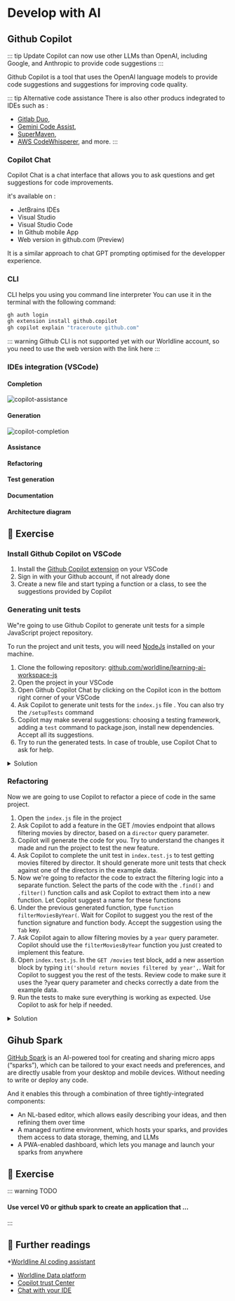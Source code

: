 # Develop with AI

## Github Copilot

::: tip Update
Copilot can now use other LLMs than OpenAI, including Google, and Anthropic to provide code suggestions 
:::

Github Copilot is a tool that uses the OpenAI language models to provide code suggestions and suggestions for improving code quality.

::: tip Alternative code assistance
There is also other producs indegrated to IDEs such as :
* [Gitlab Duo](https://about.gitlab.com/fr-fr/gitlab-duo/),
* [Gemini Code Assist](https://cloud.google.com/gemini/docs/codeassist/overview?hl=fr), 
* [SuperMaven](https://supermaven.com/), 
* [AWS CodeWhisperer](https://docs.aws.amazon.com/codewhisperer/latest/userguide/what-is-cwspr.html), and more.
:::

### Copilot Chat

Copilot Chat is a chat interface that allows you to ask questions and get suggestions for code improvements.

it's available on : 
- JetBrains IDEs
- Visual Studio
- Visual Studio Code
- In Github mobile App
- Web version in github.com (Preview)

It is a similar approach to chat GPT prompting optimised for the developper experience.

### CLI
CLI helps you using you command line interpreter
You can use it in the terminal with the following command:

```bash
gh auth login
gh extension install github.copilot
gh copilot explain "traceroute github.com"
````
::: warning
Github CLI is not supported yet with our Worldline account, so you need to use the web version with the link here
:::

### IDEs integration (VSCode)

#### Completion
![copilot-assistance](../assets/images/copilot_completion.gif)
#### Generation
![copilot-completion](../assets/images/copilot_generation.gif)

#### Assistance
#### Refactoring
#### Test generation
#### Documentation
#### Architecture diagram

## 🧪 Exercise

### Install Github Copilot on VSCode

1. Install the [Github Copilot extension](https://marketplace.visualstudio.com/items?itemName=github.copilot) on your VSCode
2. Sign in with your Github account, if not already done
3. Create a new file and start typing a function or a class, to see the suggestions provided by Copilot

### Generating unit tests

We"re going to use Github Copilot to generate unit tests for a simple JavaScript project repository.

To run the project and unit tests, you will need [NodeJs](https://nodejs.org/en/download/) installed on your machine.

1. Clone the following repository: [github.com/worldline/learning-ai-workspace-js](https://github.com/worldline/learning-ai-workspace-js)
2. Open the project in your VSCode
3. Open Github Copilot Chat by clicking on the Copilot icon in the bottom right corner of your VSCode
4. Ask Copilot to generate unit tests for the `index.js` file . You can also try the `/setupTests` command
5. Copilot may make several suggestions: choosing a testing framework, adding a `test` command to package.json, install new dependencies. Accept all its suggestions.
6. Try to run the generated tests. In case of trouble, use Copilot Chat to ask for help.


<details>
<summary>Solution</summary>

<p>Here we decided to go with supertest framework</p>
<img src="./images/setupTestsCommand.png" height="400" />
<img src="./images/setupTests3.png" height="400" />
<img src="./images/setupTests.png" height="400" />
<img src="./images/setupTests2.png" height="400" />

<p>Here is an example of how Copilot can help you fix a failing test:</p>
<img src="./images/fixTest.png" height="300" />
<img src="./images/fixTest2.png" height="300" />

</details>

### Refactoring

Now we are going to use Copilot to refactor a piece of code in the same project. 

1. Open the `index.js` file in the project
2. Ask Copilot to add a feature in the GET /movies endpoint that allows filtering movies by director, based on a `director` query parameter.
3. Copilot will generate the code for you. Try to understand the changes it made and run the project to test the new feature.
4. Ask Copilot to complete the unit test in `index.test.js` to test getting movies filtered by director. It should generate more unit tests that check against one of the directors in the example data.
5. Now we're going to refactor the code to extract the filtering logic into a separate function. Select the parts of the code with the `.find()` and `.filter()` function calls and ask Copilot to extract them into a new function. Let Copilot suggest a name for these functions
6. Under the previous generated function, type `function filterMoviesByYear(`. Wait for Copilot to suggest you the rest of the function signature and function body. Accept the suggestion using the `Tab` key.
7. Ask Copilot again to allow filtering movies by a `year` query parameter. Copilot should use the `filterMoviesByYear` function you just created to implement this feature.
8. Open `index.test.js`. In the `GET /movies` test block, add a new assertion block by typing `it('should return movies filtered by year',`. Wait for Copilot to suggest you the rest of the tests. Review code to make sure it uses the ?year query parameter and checks correctly a date from the example data.
9. Run the tests to make sure everything is working as expected. Use Copilot to ask for help if needed.

<details>
<summary>Solution</summary>

<p>Adding the new feature</p>
<img src="./images/addFeature.png" />

<p>Complete the test</p>
<img src="./images/completeTest.png" />

<p>Refactor the code to extract logic</p>
<img src="./images/refactor.png" />

<p>Get code suggestion from a function name</p>
<img src="./images/codeSuggestion.png" />

<p>Refactor with Copilot Chat the API logic</p>
<img src="./images/refactor2.png" />

<p>Get code suggestion from test description</p>
<img src="./images/testSuggestion.png" />
</details>

## Gihub Spark

[GitHub Spark](https://githubnext.com/projects/github-spark#introducing-github-spark) is an AI-powered tool for creating and sharing micro apps (“sparks”), which can be tailored to your exact needs and preferences, and are directly usable from your desktop and mobile devices. Without needing to write or deploy any code.

And it enables this through a combination of three tightly-integrated components:

* An NL-based editor, which allows easily describing your ideas, and then refining them over time
* A managed runtime environment, which hosts your sparks, and provides them access to data storage, theming, and LLMs
* A PWA-enabled dashboard, which lets you manage and launch your sparks from anywhere


## 🧪 Exercise

::: warning TODO
#### Use vercel V0 or github spark to create an application that ... 
:::

## 📖 Further readings
*[Worldline AI coding assistant](https://confluence.worldline-solutions.com/display/AICA/AI+Coding+Assistants+Home)
* [Worldline Data platform](https://confluence.worldline-solutions.com/display/DPTECHNO/Data+Platform)
* [Copilot trust Center](https://resources.github.com/copilot-trust-center/)
* [Chat with your IDE](https://docs.github.com/en/copilot/github-copilot-chat/using-github-copilot-chat-in-your-ide)

